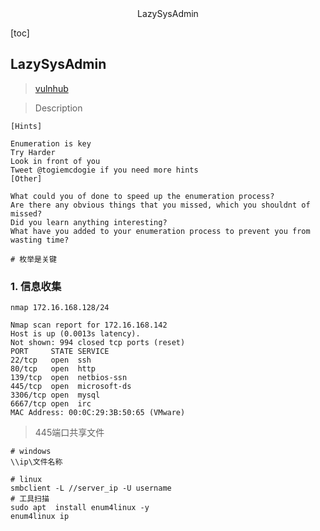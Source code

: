 <center>LazySysAdmin</center>





[toc]









## LazySysAdmin

> [vulnhub](https://www.vulnhub.com/entry/lazysysadmin-1,205/)



> Description

```shell
[Hints]

Enumeration is key
Try Harder
Look in front of you
Tweet @togiemcdogie if you need more hints
[Other]

What could you of done to speed up the enumeration process?
Are there any obvious things that you missed, which you shouldnt of missed?
Did you learn anything interesting?
What have you added to your enumeration process to prevent you from wasting time?

# 枚举是关键
```







###  1. 信息收集

```shell
nmap 172.16.168.128/24

Nmap scan report for 172.16.168.142
Host is up (0.0013s latency).
Not shown: 994 closed tcp ports (reset)
PORT     STATE SERVICE
22/tcp   open  ssh
80/tcp   open  http
139/tcp  open  netbios-ssn
445/tcp  open  microsoft-ds
3306/tcp open  mysql
6667/tcp open  irc
MAC Address: 00:0C:29:3B:50:65 (VMware)
```

> 445端口共享文件

```shell
# windows 
\\ip\文件名称

# linux
smbclient -L //server_ip -U username
# 工具扫描
sudo apt  install enum4linux -y
enum4linux ip


```





